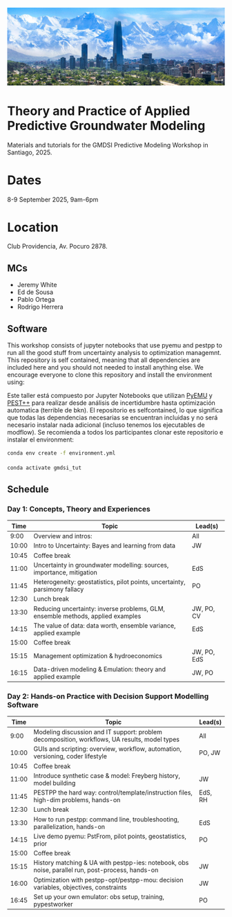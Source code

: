 ![Chile Banner](assets/chile_banner.jpg)

# Theory and Practice of Applied Predictive Groundwater Modeling
Materials and tutorials for the GMDSI Predictive Modeling Workshop in Santiago, 2025.

# Dates
8-9 September 2025, 9am-6pm

# Location
Club Providencia, Av. Pocuro 2878.

## MCs
- Jeremy White
- Ed de Sousa
- Pablo Ortega
- Rodrigo Herrera

## Software
This workshop consists of jupyter notebooks that use pyemu and pestpp to run all the good stuff from uncertainty analysis to optimization managemnt. This repository is self contained, meaning that all dependencies are included here and you should not needed to install anything else. We encourage everyone to clone this repository and install the environment using:


Este taller está compuesto por Jupyter Notebooks que utilizan [PyEMU](https://github.com/pypest/pyemu) y [PEST++](https://github.com/usgs/pestpp) para realizar desde análisis de incertidumbre hasta optimización automatica (terrible de bkn).
El repositorio es selfcontained, lo que significa que todas las dependencias necesarias se encuentran incluidas y no será necesario instalar nada adicional (incluso tenemos los ejecutables de modflow). Se recomienda a todos los participantes clonar este repositorio e instalar el environment:

```bash
conda env create -f environment.yml

conda activate gmdsi_tut
```

## Schedule
### Day 1: Concepts, Theory and Experiences                                                         

| Time | Topic                                                                           | Lead(s)         |
|------|---------------------------------------------------------------------------------|-----------------|
| 9:00 | Overview and intros:                                                            | All             |
| 10:00| Intro to Uncertainty: Bayes and learning from data                              | JW              |
| 10:45| Coffee break                                                                    |                 |
| 11:00| Uncertainty in groundwater modelling: sources, importance, mitigation           | EdS             |
| 11:45| Heterogeneity: geostatistics, pilot points, uncertainty, parsimony fallacy      | PO              |
| 12:30| Lunch break                                                                     |                 |
| 13:30| Reducing uncertainty: inverse problems, GLM, ensemble methods, applied examples | JW, PO, CV      |
| 14:15| The value of data: data worth, ensemble variance, applied example               | EdS             |
| 15:00| Coffee break                                                                    |                 |
| 15:15| Management optimization & hydroeconomics                                        | JW, PO, EdS     |
| 16:15| Data-driven modeling & Emulation: theory and applied example                    | JW, PO          |

### Day 2: Hands-on Practice with Decision Support Modelling Software                                               

| Time  | Topic                                                                                                   | Lead(s)         |
|-------|---------------------------------------------------------------------------------------------------------|-----------------|
| 9:00  | Modeling discussion and IT support: problem decomposition, workflows, UA results, model types           | All             |
| 10:00 | GUIs and scripting: overview, workflow, automation, versioning, coder lifestyle                         | PO, JW          |
| 10:45 | Coffee break                                                                                            |                 |
| 11:00 | Introduce synthetic case & model: Freyberg history, model building                                      | JW              |
| 11:45 | PESTPP the hard way: control/template/instruction files, high-dim problems, hands-on                    | EdS, RH         |
| 12:30 | Lunch break                                                                                             |                 |
| 13:30 | How to run pestpp: command line, troubleshooting, parallelization, hands-on                             | EdS             |
| 14:15 | Live demo pyemu: PstFrom, pilot points, geostatistics, prior                                            | PO              |
| 15:00 | Coffee break                                                                                            |                 |
| 15:15 | History matching & UA with pestpp-ies: notebook, obs noise, parallel run, post-process, hands-on        | JW              |
| 16:00 | Optimization with pestpp-opt/pestpp-mou: decision variables, objectives, constraints                    | JW              |
| 16:45 | Set up your own emulator: obs setup, training, pypestworker                                             | PO              |
